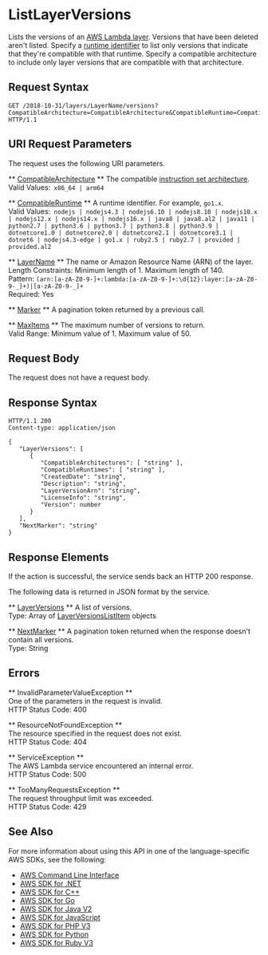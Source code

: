 # ListLayerVersions<a name="API_ListLayerVersions"></a>

Lists the versions of an [AWS Lambda layer](https://docs.aws.amazon.com/lambda/latest/dg/configuration-layers.html)\. Versions that have been deleted aren't listed\. Specify a [runtime identifier](https://docs.aws.amazon.com/lambda/latest/dg/lambda-runtimes.html) to list only versions that indicate that they're compatible with that runtime\. Specify a compatible architecture to include only layer versions that are compatible with that architecture\.

## Request Syntax<a name="API_ListLayerVersions_RequestSyntax"></a>

```
GET /2018-10-31/layers/LayerName/versions?CompatibleArchitecture=CompatibleArchitecture&CompatibleRuntime=CompatibleRuntime&Marker=Marker&MaxItems=MaxItems HTTP/1.1
```

## URI Request Parameters<a name="API_ListLayerVersions_RequestParameters"></a>

The request uses the following URI parameters\.

 ** [CompatibleArchitecture](#API_ListLayerVersions_RequestSyntax) **   <a name="SSS-ListLayerVersions-request-CompatibleArchitecture"></a>
The compatible [instruction set architecture](https://docs.aws.amazon.com/lambda/latest/dg/foundation-arch.html)\.  
Valid Values:` x86_64 | arm64` 

 ** [CompatibleRuntime](#API_ListLayerVersions_RequestSyntax) **   <a name="SSS-ListLayerVersions-request-CompatibleRuntime"></a>
A runtime identifier\. For example, `go1.x`\.  
Valid Values:` nodejs | nodejs4.3 | nodejs6.10 | nodejs8.10 | nodejs10.x | nodejs12.x | nodejs14.x | nodejs16.x | java8 | java8.al2 | java11 | python2.7 | python3.6 | python3.7 | python3.8 | python3.9 | dotnetcore1.0 | dotnetcore2.0 | dotnetcore2.1 | dotnetcore3.1 | dotnet6 | nodejs4.3-edge | go1.x | ruby2.5 | ruby2.7 | provided | provided.al2` 

 ** [LayerName](#API_ListLayerVersions_RequestSyntax) **   <a name="SSS-ListLayerVersions-request-LayerName"></a>
The name or Amazon Resource Name \(ARN\) of the layer\.  
Length Constraints: Minimum length of 1\. Maximum length of 140\.  
Pattern: `(arn:[a-zA-Z0-9-]+:lambda:[a-zA-Z0-9-]+:\d{12}:layer:[a-zA-Z0-9-_]+)|[a-zA-Z0-9-_]+`   
Required: Yes

 ** [Marker](#API_ListLayerVersions_RequestSyntax) **   <a name="SSS-ListLayerVersions-request-Marker"></a>
A pagination token returned by a previous call\.

 ** [MaxItems](#API_ListLayerVersions_RequestSyntax) **   <a name="SSS-ListLayerVersions-request-MaxItems"></a>
The maximum number of versions to return\.  
Valid Range: Minimum value of 1\. Maximum value of 50\.

## Request Body<a name="API_ListLayerVersions_RequestBody"></a>

The request does not have a request body\.

## Response Syntax<a name="API_ListLayerVersions_ResponseSyntax"></a>

```
HTTP/1.1 200
Content-type: application/json

{
   "LayerVersions": [ 
      { 
         "CompatibleArchitectures": [ "string" ],
         "CompatibleRuntimes": [ "string" ],
         "CreatedDate": "string",
         "Description": "string",
         "LayerVersionArn": "string",
         "LicenseInfo": "string",
         "Version": number
      }
   ],
   "NextMarker": "string"
}
```

## Response Elements<a name="API_ListLayerVersions_ResponseElements"></a>

If the action is successful, the service sends back an HTTP 200 response\.

The following data is returned in JSON format by the service\.

 ** [LayerVersions](#API_ListLayerVersions_ResponseSyntax) **   <a name="SSS-ListLayerVersions-response-LayerVersions"></a>
A list of versions\.  
Type: Array of [LayerVersionsListItem](API_LayerVersionsListItem.md) objects

 ** [NextMarker](#API_ListLayerVersions_ResponseSyntax) **   <a name="SSS-ListLayerVersions-response-NextMarker"></a>
A pagination token returned when the response doesn't contain all versions\.  
Type: String

## Errors<a name="API_ListLayerVersions_Errors"></a>

 ** InvalidParameterValueException **   
One of the parameters in the request is invalid\.  
HTTP Status Code: 400

 ** ResourceNotFoundException **   
The resource specified in the request does not exist\.  
HTTP Status Code: 404

 ** ServiceException **   
The AWS Lambda service encountered an internal error\.  
HTTP Status Code: 500

 ** TooManyRequestsException **   
The request throughput limit was exceeded\.  
HTTP Status Code: 429

## See Also<a name="API_ListLayerVersions_SeeAlso"></a>

For more information about using this API in one of the language\-specific AWS SDKs, see the following:
+  [AWS Command Line Interface](https://docs.aws.amazon.com/goto/aws-cli/lambda-2015-03-31/ListLayerVersions) 
+  [AWS SDK for \.NET](https://docs.aws.amazon.com/goto/DotNetSDKV3/lambda-2015-03-31/ListLayerVersions) 
+  [AWS SDK for C\+\+](https://docs.aws.amazon.com/goto/SdkForCpp/lambda-2015-03-31/ListLayerVersions) 
+  [AWS SDK for Go](https://docs.aws.amazon.com/goto/SdkForGoV1/lambda-2015-03-31/ListLayerVersions) 
+  [AWS SDK for Java V2](https://docs.aws.amazon.com/goto/SdkForJavaV2/lambda-2015-03-31/ListLayerVersions) 
+  [AWS SDK for JavaScript](https://docs.aws.amazon.com/goto/AWSJavaScriptSDK/lambda-2015-03-31/ListLayerVersions) 
+  [AWS SDK for PHP V3](https://docs.aws.amazon.com/goto/SdkForPHPV3/lambda-2015-03-31/ListLayerVersions) 
+  [AWS SDK for Python](https://docs.aws.amazon.com/goto/boto3/lambda-2015-03-31/ListLayerVersions) 
+  [AWS SDK for Ruby V3](https://docs.aws.amazon.com/goto/SdkForRubyV3/lambda-2015-03-31/ListLayerVersions) 